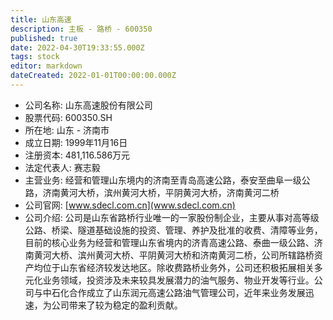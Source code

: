 ```yaml
---
title: 山东高速
description: 主板 - 路桥 - 600350
published: true
date: 2022-04-30T19:33:55.000Z
tags: stock
editor: markdown
dateCreated: 2022-01-01T00:00:00.000Z
---
```


- 公司名称: 山东高速股份有限公司
- 股票代码: 600350.SH
- 所在地: 山东 - 济南市
- 成立日期: 1999年11月16日
- 注册资本: 481,116.586万元
- 法定代表人: 赛志毅
- 主营业务: 经营和管理山东境内的济南至青岛高速公路，泰安至曲阜一级公路，济南黄河大桥，滨州黄河大桥，平阴黄河大桥，济南黄河二桥
- 公司官网: [www.sdecl.com.cn](www.sdecl.com.cn)
- 公司介绍: 公司是山东省路桥行业唯一的一家股份制企业，主要从事对高等级公路、桥梁、隧道基础设施的投资、管理、养护及批准的收费、清障等业务，目前的核心业务为经营和管理山东省境内的济青高速公路、泰曲一级公路、济南黄河大桥、滨州黄河大桥、平阴黄河大桥和济南黄河二桥，公司所辖路桥资产均位于山东省经济较发达地区。除收费路桥业务外，公司还积极拓展相关多元化业务领域，投资涉及未来较具发展潜力的油气服务、物业开发等行业。公司与中石化合作成立了山东润元高速公路油气管理公司，近年来业务发展迅速，为公司带来了较为稳定的盈利贡献。


